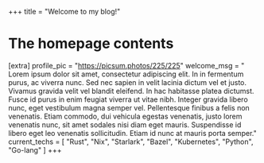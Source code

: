 +++
title = "Welcome to my blog!"

# The homepage contents
[extra]
profile_pic = "https://picsum.photos/225/225"
welcome_msg = " Lorem ipsum dolor sit amet, consectetur adipiscing elit. In in fermentum purus, ac viverra nunc. Sed nec sapien in velit lacinia dictum vel et justo. Vivamus gravida velit vel blandit eleifend. In hac habitasse platea dictumst. Fusce id purus in enim feugiat viverra ut vitae nibh. Integer gravida libero nunc, eget vestibulum magna semper vel. Pellentesque finibus a felis non venenatis. Etiam commodo, dui vehicula egestas venenatis, justo lorem venenatis nunc, sit amet sodales nisi diam eget mauris. Suspendisse id libero eget leo venenatis sollicitudin. Etiam id nunc at mauris porta semper."
current_techs = [
    "Rust",
    "Nix",
    "Starlark",
    "Bazel",
    "Kubernetes",
    "Python",
    "Go-lang"
]
+++
